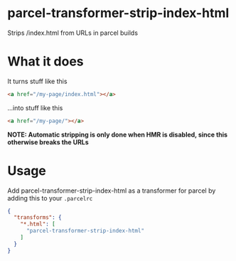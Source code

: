 # parcel-transformer-strip-index-html

Strips /index.html from URLs in parcel builds

# What it does

It turns stuff like this

```html
<a href="/my-page/index.html"></a>
```

...into stuff like this

```html
<a href="/my-page/"></a>
```

**NOTE: Automatic stripping is only done when HMR is disabled, since this otherwise breaks the URLs**

# Usage

Add parcel-transformer-strip-index-html as a transformer for parcel by adding this to your `.parcelrc`

```json
{
  "transforms": {
    "*.html": [
      "parcel-transformer-strip-index-html"
    ]
  }
}
```
